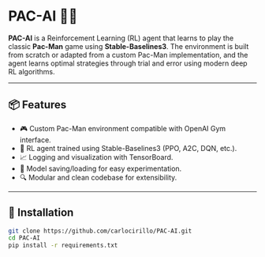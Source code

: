# PAC-AI 🧠👾

**PAC-AI** is a Reinforcement Learning (RL) agent that learns to play the classic **Pac-Man** game using **Stable-Baselines3**. The environment is built from scratch or adapted from a custom Pac-Man implementation, and the agent learns optimal strategies through trial and error using modern deep RL algorithms.

---

## 📦 Features

- 🎮 Custom Pac-Man environment compatible with OpenAI Gym interface.
- 🧠 RL agent trained using Stable-Baselines3 (PPO, A2C, DQN, etc.).
- 📈 Logging and visualization with TensorBoard.
- 💾 Model saving/loading for easy experimentation.
- 🔍 Modular and clean codebase for extensibility.

---

## 🧰 Installation

```bash
git clone https://github.com/carlocirillo/PAC-AI.git
cd PAC-AI
pip install -r requirements.txt
